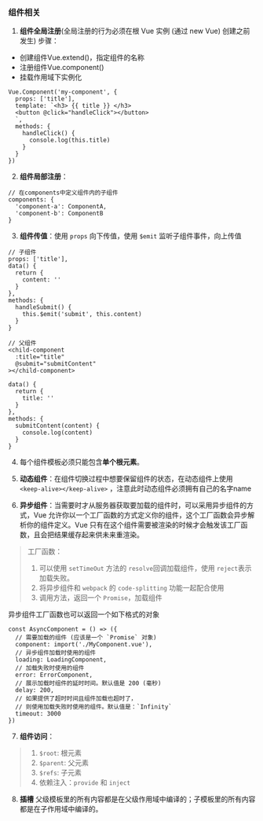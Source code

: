 ### 组件相关
1. **组件全局注册**(全局注册的行为必须在根 Vue 实例 (通过 new Vue) 创建之前发生)
步骤：
* 创建组件Vue.extend()，指定组件的名称
* 注册组件Vue.component()
* 挂载作用域下实例化
```
Vue.Component('my-component', {
  props: ['title'],
  template: `<h3> {{ title }} </h3>
  <button @click="handleClick"></button>
  `,
  methods: {
    handleClick() {
      console.log(this.title)
    }
  }
})
```

2. **组件局部注册**：
```
// 在components中定义组件内的子组件
components: {
  'component-a': ComponentA,
  'component-b': ComponentB
}
```
3. **组件传值**：使用 `props` 向下传值，使用 `$emit` 监听子组件事件，向上传值
```
// 子组件
props: ['title'],
data() {
  return {
    content: ''
  }
},
methods: {
  handleSubmit() {
    this.$emit('submit', this.content)
  }
}

// 父组件
<child-component
  :title="title"
  @submit="submitContent"
></child-component>

data() {
  return {
    title: ''
  }
},
methods: {
  submitContent(content) {
    console.log(content)
  }
}
```

4. 每个组件模板必须只能包含**单个根元素**。

5. **动态组件**：在组件切换过程中想要保留组件的状态，在动态组件上使用 `<keep-alive></keep-alive>` ，注意此时动态组件必须拥有自己的名字name

6. **异步组件**：当需要时才从服务器获取要加载的组件时，可以采用异步组件的方式，Vue 允许你以一个工厂函数的方式定义你的组件，这个工厂函数会异步解析你的组件定义。Vue 只有在这个组件需要被渲染的时候才会触发该工厂函数，且会把结果缓存起来供未来重渲染。

> 工厂函数：
> 1. 可以使用 `setTimeOut` 方法的 `resolve`回调加载组件，使用 `reject`表示加载失败。
> 2. 将异步组件和 `webpack` 的 `code-splitting` 功能一起配合使用
> 3. 调用方法，返回一个 `Promise`，加载组件

异步组件工厂函数也可以返回一个如下格式的对象
```
const AsyncComponent = () => ({
  // 需要加载的组件 (应该是一个 `Promise` 对象)
  component: import('./MyComponent.vue'),
  // 异步组件加载时使用的组件
  loading: LoadingComponent,
  // 加载失败时使用的组件
  error: ErrorComponent,
  // 展示加载时组件的延时时间。默认值是 200 (毫秒)
  delay: 200,
  // 如果提供了超时时间且组件加载也超时了，
  // 则使用加载失败时使用的组件。默认值是：`Infinity`
  timeout: 3000
})
```

7. **组件访问**：
> 1. `$root`: 根元素
> 2. `$parent`: 父元素
> 3. `$refs`: 子元素
> 4. 依赖注入：`provide` 和 `inject`

8. **插槽**
父级模板里的所有内容都是在父级作用域中编译的；子模板里的所有内容都是在子作用域中编译的。